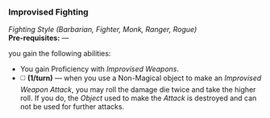 ### Improvised Fighting
*Fighting Style (Barbarian, Fighter, Monk, Ranger, Rogue)*  
**Pre-requisites:** —  

you gain the following abilities:
* You gain Proficiency with *Improvised Weapons*.
* ◻️ **(1/turn)** — when you use a Non-Magical object to make an *Improvised Weapon Attack*, you may roll the damage die twice and take the higher roll. If you do, the *Object* used to make the *Attack* is destroyed and can not be used for further attacks.
